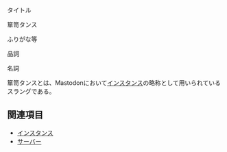 <div>

タイトル

</div>

箪笥タンス

ふりがな等

品詞

名詞

  

箪笥タンスとは、Mastodonにおいて[インスタンス](/%E3%82%A4%E3%83%B3%E3%82%B9%E3%82%BF%E3%83%B3%E3%82%B9 "インスタンス")の略称として用いられているスラングである。

## 関連項目

-   [インスタンス](/%E3%82%A4%E3%83%B3%E3%82%B9%E3%82%BF%E3%83%B3%E3%82%B9 "インスタンス")
-   [サーバー](/%E3%82%B5%E3%83%BC%E3%83%90%E3%83%BC "サーバー")
